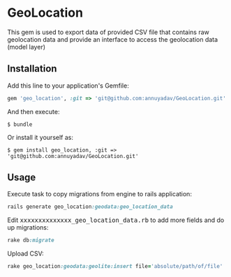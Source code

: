 # GeoLocation

This gem is used to export data of provided CSV file that contains raw geolocation data and provide an interface to access the geolocation data (model layer)


## Installation

Add this line to your application's Gemfile:

```ruby
gem 'geo_location', :git => 'git@github.com:annuyadav/GeoLocation.git'
```

And then execute:

    $ bundle

Or install it yourself as:

    $ gem install geo_location, :git => 'git@github.com:annuyadav/GeoLocation.git'

## Usage

Execute task to copy migrations from engine to rails application:

```ruby
rails generate geo_location:geodata:geo_location_data
```

Edit <tt>xxxxxxxxxxxxxx_geo_location_data.rb</tt> to add more fields and do up migrations:

```ruby
rake db:migrate
```

Upload CSV:

```ruby
rake geo_location:geodata:geolite:insert file='absolute/path/of/file'
```